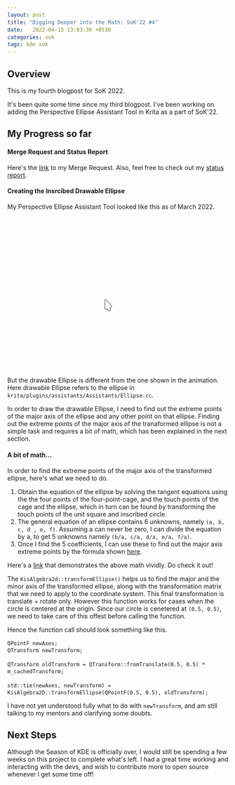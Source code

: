 ```yaml
---
layout: post
title: "Digging Deeper into the Math: SoK'22 #4"
date:   2022-04-15 13:03:36 +0530
categories: sok
tags: kde sok
---
```


## Overview

This is my fourth blogpost for SoK 2022. 

It's been quite some time since my third blogpost. I've been working on adding the Perspective Ellipse Assistant Tool in Krita as a part of SoK'22. 

## My Progress so far

#### Merge Request and Status Report

Here's the [link](https://invent.kde.org/graphics/krita/-/merge_requests/1343) to my Merge Request.
Also, feel free to check out my [status report](https://community.kde.org/SoK/2022/StatusReport/Srirupa_Datta).


#### Creating the Insrcibed Drawable Ellipse

My Perspective Ellipse Assistant Tool looked like this as of March 2022.  

![Animation](/assets/animation2.gif)

But the drawable Ellipse is different from the one shown in the animation. Here drawable Ellipse refers to the ellipse in `krita/plugins/assistants/Assistants/Ellipse.cc`. 


In order to draw the drawable Ellipse, I need to find out the extreme points of the major axis of the ellipse and any other point on that ellipse. Finding out the extreme points of the major axis of the tranaformed ellipse is not a simple task and requires a bit of math, which has been explained in the next section. 



#### A bit of math... 

In order to find the extreme points of the major axis of the transformed ellipse, here's what we need to do. 

1. Obtain the equation of the ellipse by solving the tangent equations using the the four points of the four-point-cage, and the touch points of the cage and the ellipse, which in turn can be found by transforming the touch points of the unit square and inscribed circle. 
2. The general equation of an ellipse contains 6 unknowns, namely `(a, b, c, d , e, f)`. Assuming a can never be zero, I can divide the equation by a, to get 5 unknowns namely `(b/a, c/a, d/a, e/a, f/a)`. 
3. Once I find the 5 coefficients, I can use these to find out the major axis extreme points by the formula shown [here](https://math.stackexchange.com/questions/616645/determining-the-major-minor-axes-of-an-ellipse-from-general-form). 


Here's a [link](https://drive.google.com/file/d/1CtbJcehuN4tO0A9XVX8s2WsOr8J5Kf9-/view?usp=sharing) that demonstrates the above math vividly. Do check it out!

The `KisAlgebra2d::transformEllipse()` helps us to find the major and the minor axis of the transformed ellipse, along with the transformation matrix that we need to apply to the coordinate system. This final transformation is translate + rotate only. However this function works for cases when the circle is centered at the origin. Since our circle is cenetered at `(0.5, 0.5)`, we need to take care of this offest before calling the function. 

Hence the function call should look something like this. 

    QPointF newAxes;
    QTransform newTransform;
    
    QTransform oldTransform = QTransform::fromTranslate(0.5, 0.5) * m_cachedTransform;

    std::tie(newAxes, newTransform) = KisAlgebra2D::transformEllipse(QPointF(0.5, 0.5), oldTransform);


I have not yet understood fully what to do with `newTransform`, and am still talking to my mentors and clarifying some doubts. 
    

## Next Steps

Although the Season of KDE is officially over, I would still be spending a few weeks on this project to complete what's left. I had a great time working and interacting with the devs, and wish to contribute more to open source whenever I get some time off!
